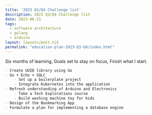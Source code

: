 ```yaml
---
title: '2023 Q3/Q4 Challenge list'
description: 2023 Q3/Q4 Challenge list 
date: 2023-06-21
tags:
  - software architecture
  - golang
  - arduino
layout: layouts/post.njk
permalink: "education-plan-2023-Q3-Q4/index.html"
---
```


Six months of learning, Goals set to stay on focus, Finish what I start. 

```markdown
- Create UUID library using Go
- Go + Echo + SQLC 
	- Set up a boilerplate project
	- Integrate Kubernetes into the application
- Refresh understanding of Arduino and Electronics
	- Take a Tech Explorations course
	- Build washing machine toy for kids
- Design of the Bookmarking App
- Formulate a plan for implementing a database engine
```
